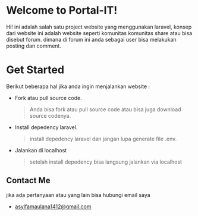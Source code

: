 # Welcome to Portal-IT!

Hi! ini adalah salah satu project website yang menggunakan laravel, konsep dari website ini adalah website seperti komunitas komunitas share atau bisa disebut forum. dimana di forum ini anda sebagai user bisa melakukan posting dan comment.

# Get Started

Berikut beberapa hal jika anda ingin menjalankan website :

-   Fork atau pull source code.

    > Anda bisa fork atau pull source code atau bisa juga download source codenya.

-   Install depedency laravel.

    > install depedency laravel dan jangan lupa generate file .env.

-   Jalankan di localhost
    > setelah install depedency bisa langsung jalankan via localhost

## Contact Me

jika ada pertanyaan atau yang lain bisa hubungi email saya

-   asyifamaulana1412@gmail.com
